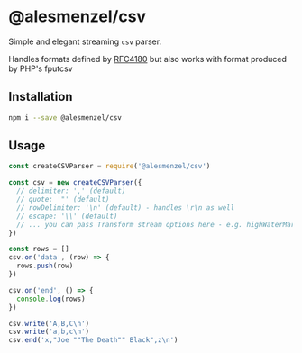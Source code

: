 # @alesmenzel/csv

Simple and elegant streaming `csv` parser.

Handles formats defined by [RFC4180](https://tools.ietf.org/html/rfc4180) but also works with format produced by PHP's fputcsv

## Installation

```bash
npm i --save @alesmenzel/csv
```

## Usage

```js
const createCSVParser = require('@alesmenzel/csv')

const csv = new createCSVParser({
  // delimiter: ',' (default)
  // quote: '"' (default)
  // rowDelimiter: '\n' (default) - handles \r\n as well
  // escape: '\\' (default)
  // ... you can pass Transform stream options here - e.g. highWaterMark
})

const rows = []
csv.on('data', (row) => {
  rows.push(row)
})

csv.on('end', () => {
  console.log(rows)
})

csv.write('A,B,C\n')
csv.write('a,b,c\n')
csv.end('x,"Joe ""The Death"" Black",z\n')
```
